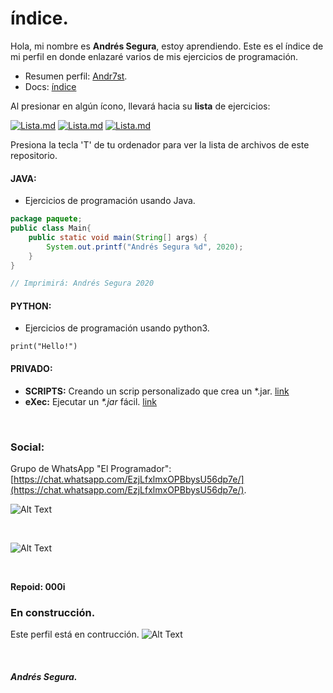 # índice.

Hola, mi nombre es **Andrés Segura**, estoy aprendiendo. Este es el índice de mi perfil en donde enlazaré varios de mis ejercicios de programación. 

* Resumen perfil: [Andr7st](https://github.com/Andr7st).
* Docs: [índice](https://Andr7st.github.io/index/)

Al presionar en algún ícono, llevará hacia su **lista** de ejercicios:
 
 [![Lista.md](https://raw.github.com/Andr7st/index/master/img/Logo_java_x64.png)](https://github.com/Andr7st/index/blob/master/src/Lista_Java.md/)
 [![Lista.md](https://raw.github.com/Andr7st/index/master/img/Logo_python_x64.png)](https://github.com/Andr7st/index/blob/master/src/Lista_Python.md/)
 [![Lista.md](https://raw.github.com/Andr7st/index/master/img/Logo_console_x64.png)](https://github.com/Andr7st/index/blob/master/src/Lista_Scripts.md/)

Presiona la tecla 'T' de tu ordenador para ver la lista de archivos de este repositorio.

#### JAVA:

* Ejercicios de programación usando Java.

```java
package paquete;
public class Main{
    public static void main(String[] args) {
        System.out.printf("Andrés Segura %d", 2020);
    }
}

// Imprimirá: Andrés Segura 2020
```
#### PYTHON:

* Ejercicios de programación usando python3.

```
print("Hello!")
```

#### PRIVADO:

* **SCRIPTS:**  Creando un scrip personalizado que crea un *.jar. [link](https://Andr7st.github.io/index/)
* **eXec:**  Ejecutar un _*.jar_ fácil. [link](https://Andr7st.github.io/index/)

<br>

### Social:

Grupo de WhatsApp "El Programador": [https://chat.whatsapp.com/EzjLfxlmxOPBbysU56dp7e/](https://chat.whatsapp.com/EzjLfxlmxOPBbysU56dp7e/). 

![Alt Text](https://raw.github.com/Andr7st/index/master/img/WhatsApp_grupo0.png?raw=true "Grupo de WhatsApp: El Programador, enlace QR Beta.")

<br>

![Alt Text](https://raw.github.com/Andr7st/index/master/img/Logo_whatsapp_x48.png?raw=true "Seg1st") 



<br>

**Repoid: 000i**

### En construcción.
Este perfil está en contrucción.
![Alt Text](https://raw.github.com/Andr7st/index/master/docs/images/ilustrativa_1.jpg?raw=true "Seg1st")

<br>

##### Andrés Segura.
